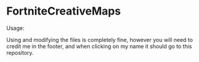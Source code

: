 # FortniteCreativeMaps


Usage:

Using and modifying the files is completely fine, however you will need to credit me in the footer, and when clicking on my name it should go to this repository.
